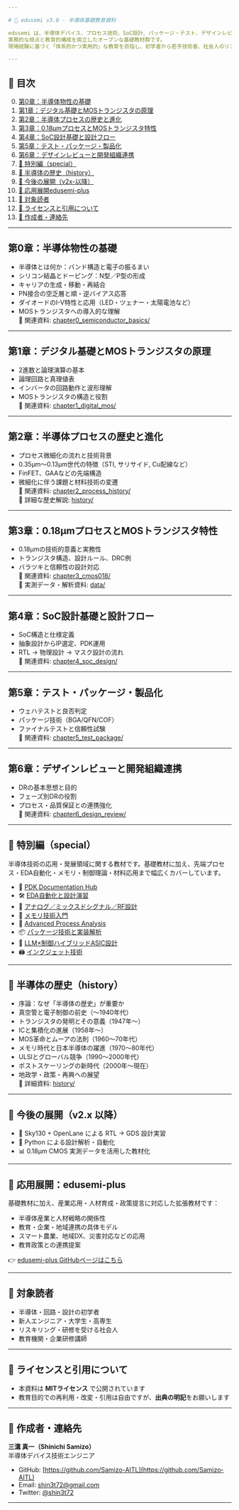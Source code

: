 ```yaml
---

# 📘 edusemi v3.0 - 半導体基礎教育資料

edusemi は、半導体デバイス、プロセス技術、SoC設計、パッケージ・テスト、デザインレビューまで、  
実務的な視点と教育的構成を両立したオープンな基礎教材群です。  
現場経験に基づく「体系的かつ実用的」な教育を目指し、初学者から若手技術者、社会人のリスキリングまで幅広く活用できます。

---
```


## 📑 目次

0. [第0章：半導体物性の基礎](#第0章半導体物性の基礎)
1. [第1章：デジタル基礎とMOSトランジスタの原理](#第1章デジタル基礎とmosトランジスタの原理)  
2. [第2章：半導体プロセスの歴史と進化](#第2章半導体プロセスの歴史と進化)  
3. [第3章：0.18μmプロセスとMOSトランジスタ特性](#第3章018μmプロセスとmosトランジスタ特性)  
4. [第4章：SoC設計基礎と設計フロー](#第4章soc設計基礎と設計フロー)  
5. [第5章：テスト・パッケージ・製品化](#第5章テストパッケージ製品化)  
6. [第6章：デザインレビューと開発組織連携](#第6章デザインレビューと開発組織連携)  
7. [🌟 特別編（special）](#-特別編special)  
8. [📜 半導体の歴史（history）](#-半導体の歴史history)  
9. [🧭 今後の展開（v2x-以降）](#-今後の展開v2x-以降)  
10. [🧩 応用展開edusemi-plus](#-応用展開edusemi-plus)  
11. [🎯 対象読者](#-対象読者)  
12. [📝 ライセンスと引用について](#-ライセンスと引用について)  
13. [👤 作成者・連絡先](#-作成者連絡先)
    
---


## 第0章：半導体物性の基礎

- 半導体とは何か：バンド構造と電子の振るまい  
- シリコン結晶とドーピング：N型／P型の形成  
- キャリアの生成・移動・再結合  
- PN接合の空乏層と順・逆バイアス応答  
- ダイオードのI-V特性と応用（LED・ツェナー・太陽電池など）  
- MOSトランジスタへの導入的な理解  
🔗 関連資料: [chapter0_semiconductor_basics/](chapter0_semiconductor_basics/)

---

## 第1章：デジタル基礎とMOSトランジスタの原理

- 2進数と論理演算の基本  
- 論理回路と真理値表  
- インバータの回路動作と波形理解  
- MOSトランジスタの構造と役割  
🔗 関連資料: [chapter1_digital_mos/](chapter1_digital_mos/)

---

## 第2章：半導体プロセスの歴史と進化

- プロセス微細化の流れと技術背景  
- 0.35μm〜0.13μm世代の特徴（STI, サリサイド, Cu配線など）  
- FinFET、GAAなどの先端構造  
- 微細化に伴う課題と材料技術の変遷  
🔗 関連資料: [chapter2_process_history/](chapter2_process_history/)  
🔗 詳細な歴史解説: [history/](history/)

---

## 第3章：0.18μmプロセスとMOSトランジスタ特性

- 0.18μmの技術的意義と実務性  
- トランジスタ構造、設計ルール、DRC例  
- バラツキと信頼性の設計対応  
🔗 関連資料: [chapter3_cmos018/](chapter3_cmos018/)  
🔗 実測データ・解析資料: [data/](chapter3_cmos018/data/)

---

## 第4章：SoC設計基礎と設計フロー

- SoC構造と仕様定義  
- 抽象設計からIP選定、PDK運用  
- RTL → 物理設計 → マスク設計の流れ  
🔗 関連資料: [chapter4_soc_design/](chapter4_soc_design/)

---

## 第5章：テスト・パッケージ・製品化

- ウェハテストと良否判定  
- パッケージ技術（BGA/QFN/COF）  
- ファイナルテストと信頼性試験  
🔗 関連資料: [chapter5_test_package/](chapter5_test_package/)

---

## 第6章：デザインレビューと開発組織連携

- DRの基本思想と目的  
- フェーズ別DRの役割  
- プロセス・品質保証との連携強化  
🔗 関連資料: [chapter6_design_review/](chapter6_design_review/)

---

## 🌟 特別編（special）

半導体技術の応用・発展領域に関する教材です。基礎教材に加え、先端プロセス・EDA自動化・メモリ・制御理論・材料応用まで幅広くカバーしています。

- 🔧 [PDK Documentation Hub](special/pdk/)  
- 🛠️ [EDA自動化と設計演習](special/eda/)  
- 📡 [アナログ／ミックスドシグナル／RF設計](special/ams/)  
- 💾 [メモリ技術入門](special/memory/)  
- 🧪 [Advanced Process Analysis](special/advanced_process/)  
- 📦 [パッケージ技術と実装解析](special/package/)  
- 🧠 [LLM×制御ハイブリッドASIC設計](special/llm_control_asic/)  
- 🖨️ [インクジェット技術](special/inkjet/)

---

## 📜 半導体の歴史（history）

- 序論：なぜ「半導体の歴史」が重要か  
- 真空管と電子制御の前史（〜1940年代）  
- トランジスタの発明とその意義（1947年〜）  
- ICと集積化の進展（1958年〜）  
- MOS革命とムーアの法則（1960〜70年代）  
- メモリ時代と日本半導体の躍進（1970〜80年代）  
- ULSIとグローバル競争（1990〜2000年代）  
- ポストスケーリングの新時代（2000年〜現在）  
- 地政学・政策・再興への展望  
🔗 詳細資料: [history/](history/)

---

## 🧭 今後の展開（v2.x 以降）

- 🔁 Sky130 + OpenLane による RTL → GDS 設計実習  
- 🐍 Python による設計解析・自動化  
- 📊 0.18µm CMOS 実測データを活用した教材化  

---

## 🧩 応用展開：edusemi-plus

基礎教材に加え、産業応用・人材育成・政策提言に対応した拡張教材です：

- 半導体産業と人材戦略の関係性  
- 教育・企業・地域連携の具体モデル  
- スマート農業、地域DX、災害対応などの応用  
- 教育政策との連携提案  

👉 [edusemi-plus GitHubページはこちら](https://github.com/Samizo-AITL/edusemi-plus)

---

## 🎯 対象読者

- 半導体・回路・設計の初学者  
- 新人エンジニア・大学生・高専生  
- リスキリング・研修を受ける社会人  
- 教育機関・企業研修講師

---

## 📝 ライセンスと引用について

- 本資料は **MITライセンス** で公開されています  
- 教育目的での再利用・改変・引用は自由ですが、**出典の明記**をお願いします

---

## 👤 作成者・連絡先

**三溝 真一（Shinichi Samizo）**  
半導体デバイス技術エンジニア

- GitHub: [https://github.com/Samizo-AITL](https://github.com/Samizo-AITL)  
- Email: shin3t72@gmail.com  
- Twitter: [@shin3t72](https://twitter.com/shin3t72)

---

